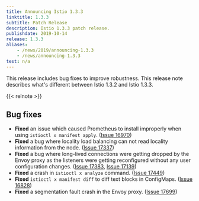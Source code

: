```yaml
---
title: Announcing Istio 1.3.3
linktitle: 1.3.3
subtitle: Patch Release
description: Istio 1.3.3 patch release.
publishdate: 2019-10-14
release: 1.3.3
aliases:
    - /news/2019/announcing-1.3.3
    - /news/announcing-1.3.3
test: n/a
---
```


This release includes bug fixes to improve robustness. This release note describes what's different between Istio 1.3.2 and Istio 1.3.3.

{{< relnote >}}

## Bug fixes

- **Fixed** an issue which caused Prometheus to install improperly when using `istioctl x manifest apply`. ([Issue 16970](https://github.com/istio/istio/issues/16970))
- **Fixed** a bug where locality load balancing can not read locality information from the node. ([Issue 17337](https://github.com/istio/istio/issues/17337))
- **Fixed** a bug where long-lived connections were getting dropped by the Envoy proxy as the listeners were getting reconfigured without any user configuration changes. ([Issue 17383](https://github.com/istio/istio/issues/17383), [Issue 17139](https://github.com/istio/istio/issues/17139))
- **Fixed** a crash in `istioctl x analyze` command. ([Issue 17449](https://github.com/istio/istio/issues/17449))
- **Fixed** `istioctl x manifest diff` to diff text blocks in ConfigMaps. ([Issue 16828](https://github.com/istio/istio/issues/16828))
- **Fixed** a segmentation fault crash in the Envoy proxy. ([Issue 17699](https://github.com/istio/istio/issues/17699))
